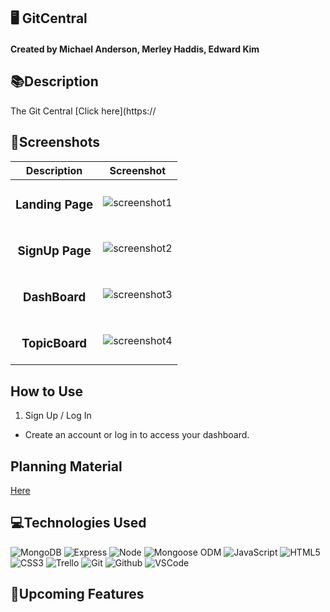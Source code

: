 ## 🖥️ GitCentral
#### Created by Michael Anderson, Merley Haddis, Edward Kim

## 📚Description
The Git Central  [Click here](https://



## 📸Screenshots
  |   Description | Screenshot |
  |:-------------:| -----------|
  | <h3>Landing Page</h3> | ![screenshot1]()
  | <h3>SignUp Page</h3> | ![screenshot2]()
  | <h3>DashBoard</h3> | ![screenshot3]()
  | <h3>TopicBoard</h3> | ![screenshot4]()


## How to Use
1. Sign Up / Log In

*  Create an account or log in to access your dashboard.



## Planning Material
[Here](https://trello.com/b/oDqYlkPr/gitcentral)


## 💻Technologies Used
![MongoDB](https://img.shields.io/badge/-MongoDB-05122A?style=flat&logo=mongodb)
![Express](https://img.shields.io/badge/-Express-05122A?style=flat&logo=express)
![Node](https://img.shields.io/badge/-Node.js-05122A?style=flat&logo=node.js)
![Mongoose ODM](https://img.shields.io/badge/-Mongoose_ODM-05122A?style=flat&logo=mongodb)
![JavaScript](https://img.shields.io/badge/-JavaScript-05122A?style=flat&logo=javascript)
![HTML5](https://img.shields.io/badge/-HTML5-05122A?style=flat&logo=html5)
![CSS3](https://img.shields.io/badge/-CSS-05122A?style=flat&logo=css3)
![Trello](https://img.shields.io/badge/-Trello-05122A?style=flat&logo=trello)
![Git](https://img.shields.io/badge/-Git-05122A?style=flat&logo=git)
![Github](https://img.shields.io/badge/-GitHub-05122A?style=flat&logo=github)
![VSCode](https://img.shields.io/badge/-VS_Code-05122A?style=flat&logo=visualstudio)

## 🎉Upcoming Features

